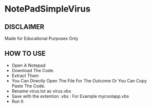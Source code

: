 # NotePadSimpleVirus
## DISCLAIMER 
 Made for Educational Purposes Only


## HOW TO USE
- Open A Notepad
- Download The Code.
- Extract Them
- You Can Directly Open The File For The Outcome Or You Can Copy Paste The Code.
- Rename virus.txt as virus.vbs
- Save with the extention .vbs : For Example mycoolapp.vbs
- Run It

